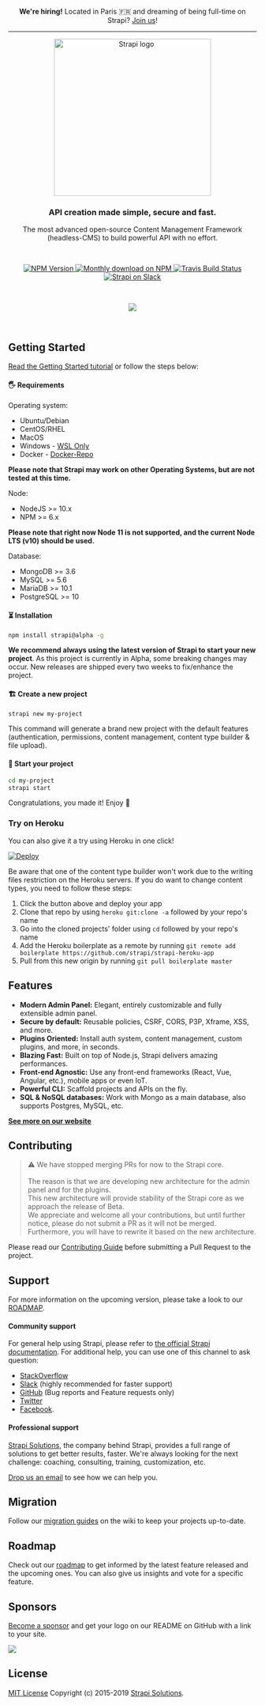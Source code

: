<p align="center">
  <strong>We're hiring!</strong> Located in Paris 🇫🇷 and dreaming of being full-time on Strapi?
  <a href="https://strapi.io/company#looking-for-talents">Join us</a>!
</p>

---

<p align="center">
  <a href="https://strapi.io">
    <img src="https://blog.strapi.io/content/images/2017/10/logo.png" width="318px" alt="Strapi logo" />
  </a>
</p>
<h3 align="center">API creation made simple, secure and fast.</h3>
<p align="center">The most advanced open-source Content Management Framework (headless-CMS) to build powerful API with no effort.</p>
<br />
<p align="center">
  <a href="https://www.npmjs.org/package/strapi">
    <img src="https://img.shields.io/npm/v/strapi/alpha.svg" alt="NPM Version" />
  </a>
  <a href="https://www.npmjs.org/package/strapi">
    <img src="https://img.shields.io/npm/dm/strapi.svg" alt="Monthly download on NPM" />
  </a>
  <a href="https://travis-ci.org/strapi/strapi">
    <img src="https://travis-ci.org/strapi/strapi.svg?branch=master" alt="Travis Build Status" />
  </a>
  <a href="http://slack.strapi.io">
    <img src="https://strapi-slack.herokuapp.com/badge.svg" alt="Strapi on Slack" />
  </a>
</p>

<br>

<p align="center">
  <a href="https://strapi.io">
    <img src="https://blog.strapi.io/content/images/2018/08/github_preview-2.png" />
  </a>
</p>

<br>

## Getting Started

<a href="https://strapi.io/documentation/3.x.x/getting-started/quick-start.html" target="_blank">Read the Getting Started tutorial</a> or follow the steps below:

#### 🖐 Requirements

Operating system:

- Ubuntu/Debian
- CentOS/RHEL
- MacOS
- Windows - [WSL Only](https://github.com/strapi/strapi/wiki/Frequently-Asked-Questions#windows)
- Docker - [Docker-Repo](https://github.com/strapi/strapi-docker)

**Please note that Strapi may work on other Operating Systems, but are not tested at this time.**

Node:

- NodeJS >= 10.x
- NPM >= 6.x

**Please note that right now Node 11 is not supported, and the current Node LTS (v10) should be used.**

Database:

- MongoDB >= 3.6
- MySQL >= 5.6
- MariaDB >= 10.1
- PostgreSQL >= 10

#### ⏳ Installation

```bash
npm install strapi@alpha -g
```

**We recommend always using the latest version of Strapi to start your new project**.
As this project is currently in Alpha, some breaking changes may occur. New releases are shipped every two weeks to fix/enhance the project.

#### 🏗 Create a new project

```bash
strapi new my-project
```

This command will generate a brand new project with the default features (authentication, permissions, content management, content type builder & file upload).

#### 🚀 Start your project

```bash
cd my-project
strapi start
```

Congratulations, you made it! Enjoy 🎉

### Try on Heroku

You can also give it a try using Heroku in one click!

<a href="https://heroku.com/deploy?template=https://github.com/strapi/strapi-heroku-app">
  <img src="https://www.herokucdn.com/deploy/button.svg" alt="Deploy">
</a>

Be aware that one of the content type builder won't work due to the writing files restriction on the Heroku servers. If you do want to change content types, you need to follow these steps:

1. Click the button above and deploy your app
2. Clone that repo by using `heroku git:clone -a` followed by your repo's name
3. Go into the cloned projects' folder using `cd` followed by your repo's name
4. Add the Heroku boilerplate as a remote by running `git remote add boilerplate https://github.com/strapi/strapi-heroku-app`
5. Pull from this new origin by running `git pull boilerplate master`

## Features

- **Modern Admin Panel:** Elegant, entirely customizable and fully extensible admin panel.
- **Secure by default:** Reusable policies, CSRF, CORS, P3P, Xframe, XSS, and more.
- **Plugins Oriented:** Install auth system, content management, custom plugins, and more, in seconds.
- **Blazing Fast:** Built on top of Node.js, Strapi delivers amazing performances.
- **Front-end Agnostic:** Use any front-end frameworks (React, Vue, Angular, etc.), mobile apps or even IoT.
- **Powerful CLI:** Scaffold projects and APIs on the fly.
- **SQL & NoSQL databases:** Work with Mongo as a main database, also supports Postgres, MySQL, etc.

**[See more on our website](https://strapi.io/overview)**

## Contributing

> ⚠️ We have stopped merging PRs for now to the Strapi core.<br><br>
> The reason is that we are developing new architecture for the admin panel and for the plugins.<br>
> This new architecture will provide stability of the Strapi core as we approach the release of Beta.<br>
> We appreciate and welcome all your contributions, but until further notice, please do not submit a PR as it will not be merged.<br>
> Furthermore, you will have to rewrite it based on the new architecture.

Please read our [Contributing Guide](./CONTRIBUTING.md) before submitting a Pull Request to the project.

## Support

For more information on the upcoming version, please take a look to our [ROADMAP](https://github.com/strapi/strapi/projects).

#### Community support

For general help using Strapi, please refer to [the official Strapi documentation](https://strapi.io/documentation/). For additional help, you can use one of this channel to ask question:

- [StackOverflow](http://stackoverflow.com/questions/tagged/strapi)
- [Slack](http://slack.strapi.io) (highly recommended for faster support)
- [GitHub](https://github.com/strapi/strapi) (Bug reports and Feature requests only)
- [Twitter](https://twitter.com/strapijs)
- [Facebook](https://www.facebook.com/Strapi-616063331867161).

#### Professional support

[Strapi Solutions](https://strapi.io), the company behind Strapi, provides a full range of solutions to get better results, faster. We're always looking for the next challenge: coaching, consulting, training, customization, etc.

[Drop us an email](mailto:support@strapi.io) to see how we can help you.

## Migration

Follow our [migration guides](https://github.com/strapi/strapi/wiki) on the wiki to keep your projects up-to-date.

## Roadmap

Check out our [roadmap](https://portal.productboard.com/strapi) to get informed by the latest feature released and the upcoming ones. You can also give us insights and vote for a specific feature.

## Sponsors

[Become a sponsor](https://opencollective.com/strapi#sponsor) and get your logo on our README on GitHub with a link to your site.

<a href="https://opencollective.com/strapi#contributors"><img src="https://opencollective.com/strapi/tiers/sponsor.svg"/></a>

## License

[MIT License](LICENSE.md) Copyright (c) 2015-2019 [Strapi Solutions](https://strapi.io/).
